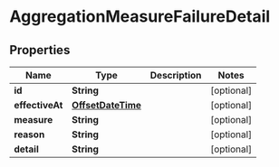 

# AggregationMeasureFailureDetail

## Properties

Name | Type | Description | Notes
------------ | ------------- | ------------- | -------------
**id** | **String** |  |  [optional]
**effectiveAt** | [**OffsetDateTime**](OffsetDateTime.md) |  |  [optional]
**measure** | **String** |  |  [optional]
**reason** | **String** |  |  [optional]
**detail** | **String** |  |  [optional]




